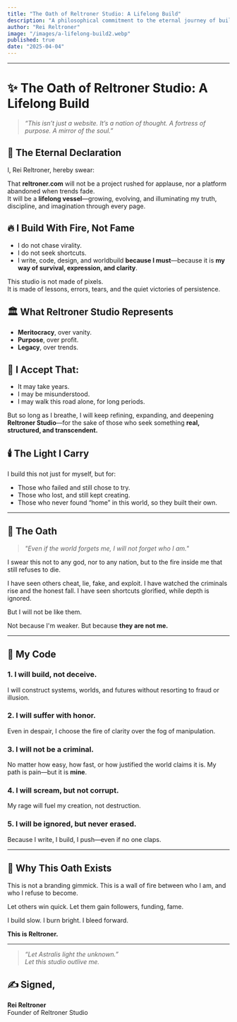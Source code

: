 ```yaml
---
title: "The Oath of Reltroner Studio: A Lifelong Build"
description: "A philosophical commitment to the eternal journey of building reltroner.com as a multidimensional world."
author: "Rei Reltroner"
image: "/images/a-lifelong-build2.webp"
published: true
date: "2025-04-04"
---
```


---

# ✨ The Oath of Reltroner Studio: A Lifelong Build

> _“This isn’t just a website. It’s a nation of thought. A fortress of purpose. A mirror of the soul.”_

## 🧭 The Eternal Declaration
I, Rei Reltroner, hereby swear:

That **reltroner.com** will not be a project rushed for applause, nor a platform abandoned when trends fade.  
It will be a **lifelong vessel**—growing, evolving, and illuminating my truth, discipline, and imagination through every page.

## 🔥 I Build With Fire, Not Fame
- I do not chase virality.
- I do not seek shortcuts.
- I write, code, design, and worldbuild **because I must**—because it is **my way of survival, expression, and clarity**.

This studio is not made of pixels.  
It is made of lessons, errors, tears, and the quiet victories of persistence.

## 🏛️ What Reltroner Studio Represents
- **Meritocracy**, over vanity.  
- **Purpose**, over profit.  
- **Legacy**, over trends.

## 🧱 I Accept That:
- It may take years.  
- I may be misunderstood.  
- I may walk this road alone, for long periods.

But so long as I breathe, I will keep refining, expanding, and deepening **Reltroner Studio**—for the sake of those who seek something **real, structured, and transcendent.**

## 🕯️ The Light I Carry
I build this not just for myself, but for:
- Those who failed and still chose to try.
- Those who lost, and still kept creating.
- Those who never found “home” in this world, so they built their own.

---

## 📜 The Oath

> *"Even if the world forgets me, I will not forget who I am."*

I swear this not to any god, nor to any nation,
but to the fire inside me that still refuses to die.

I have seen others cheat, lie, fake, and exploit.
I have watched the criminals rise and the honest fall.
I have seen shortcuts glorified, while depth is ignored.

But I will not be like them.

Not because I'm weaker.
But because **they are not me.**

---

## 🧭 My Code

### 1. **I will build, not deceive.**
I will construct systems, worlds, and futures without resorting to fraud or illusion.

### 2. **I will suffer with honor.**
Even in despair, I choose the fire of clarity over the fog of manipulation.

### 3. **I will not be a criminal.**
No matter how easy, how fast, or how justified the world claims it is.
My path is pain—but it is **mine**.

### 4. **I will scream, but not corrupt.**
My rage will fuel my creation, not destruction.

### 5. **I will be ignored, but never erased.**
Because I write, I build, I push—even if no one claps.

---

## 🧠 Why This Oath Exists

This is not a branding gimmick.
This is a wall of fire between who I am,
and who I refuse to become.

Let others win quick.
Let them gain followers, funding, fame.

I build slow.
I burn bright.
I bleed forward.

**This is Reltroner.**

---

> _“Let Astralis light the unknown.”_  
> _Let this studio outlive me._

## ✍️ Signed,
**Rei Reltroner**  
Founder of Reltroner Studio

